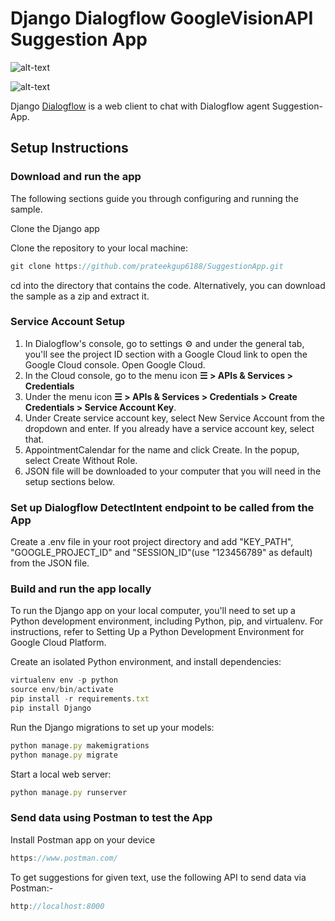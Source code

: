 # Django Dialogflow GoogleVisionAPI Suggestion App
![alt-text](http://hirendave.tech/wp-content/uploads/2019/01/unnamed-1.png)

![alt-text](https://www.ryadel.com/wp-content/uploads/2019/07/phyton-django-logo-735x300.jpg)

Django [Dialogflow](https://dialogflow.com) is a web client to chat with Dialogflow agent Suggestion-App.

## Setup Instructions

### Download and run the app
The following sections guide you through configuring and running the sample.

Clone the Django app

Clone the repository to your local machine:
```js 
git clone https://github.com/prateekgup6188/SuggestionApp.git
```
cd into the directory that contains the code.
Alternatively, you can download the sample as a zip and extract it.

### Service Account Setup
1. In Dialogflow's console, go to settings ⚙ and under the general tab, you'll see the project ID section with a Google Cloud link to open the Google Cloud console. Open Google Cloud.
2. In the Cloud console, go to the menu icon **☰ > APIs & Services > Credentials**
3. Under the menu icon **☰ > APIs & Services > Credentials > Create Credentials > Service Account Key**.
4. Under Create service account key, select New Service Account from the dropdown and enter. If you already have a service account key, select that. 
5. AppointmentCalendar for the name and click Create. In the popup, select Create Without Role.
6. JSON file will be downloaded to your computer that you will need in the setup sections below.

### Set up Dialogflow DetectIntent endpoint to be called from the App
Create a .env file in your root project directory and add "KEY_PATH", "GOOGLE_PROJECT_ID" and "SESSION_ID"(use "123456789" as default) from the JSON file.

### Build and run the app locally
To run the Django app on your local computer, you'll need to set up a Python development environment, including Python, pip, and virtualenv. For instructions, refer to Setting Up a Python Development Environment for Google Cloud Platform.

Create an isolated Python environment, and install dependencies:
```js
virtualenv env -p python
source env/bin/activate
pip install -r requirements.txt
pip install Django
```
Run the Django migrations to set up your models:
```js
python manage.py makemigrations
python manage.py migrate
```
Start a local web server:
```js
python manage.py runserver
```

### Send data using Postman to test the App

Install Postman app on your device
```js 
https://www.postman.com/
```
To get suggestions for given text, use the following API to send data via Postman:-
```js
http://localhost:8000
```
